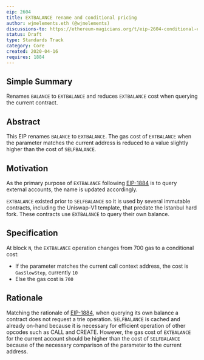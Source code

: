 ```yaml
---
eip: 2604
title: EXTBALANCE rename and conditional pricing
author: wjmelements.eth (@wjmelements)
discussions-to: https://ethereum-magicians.org/t/eip-2604-conditional-extbalance-repricing/
status: Draft
type: Standards Track
category: Core
created: 2020-04-16
requires: 1884
---
```


## Simple Summary
Renames `BALANCE` to `EXTBALANCE` and reduces `EXTBALANCE` cost when querying the current contract.


## Abstract
This EIP renames `BALANCE` to `EXTBALANCE`.
The gas cost of `EXTBALANCE` when the parameter matches the current address is reduced to a value slightly higher than the cost of `SELFBALANCE`.

## Motivation
As the primary purpose of `EXTBALANCE` following [EIP-1884](./eip-1884.md) is to query external accounts, the name is updated accordingly.

`EXTBALANCE` existed prior to `SELFBALANCE` so it is used by several immutable contracts, including the Uniswap-V1 template, that predate the Istanbul hard fork.
These contracts use `EXTBALANCE` to query their own balance.

## Specification

At block `N`, the `EXTBALANCE` operation changes from 700 gas to a conditional cost:
- If the parameter matches the current call context address, the cost is `GasSlowStep`, currently `10`
- Else the gas cost is `700`

## Rationale
Matching the rationale of [EIP-1884](./eip-1884.md), when querying its own balance a contract does not request a trie operation.
`SELFBALANCE` is cached and already on-hand because it is necessary for efficient operation of other opcodes such as CALL and CREATE.
However, the gas cost of `EXTBALANCE` for the current account should be higher than the cost of `SELFBALANCE` because of the necessary comparison of the parameter to the current address.
